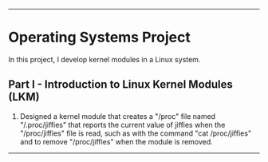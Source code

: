 ___
# Operating Systems Project 
In this project, I develop kernel modules in a Linux system.

## Part I - Introduction to Linux Kernel Modules (LKM)
1. Designed a kernel module that creates a "/proc" file named "/.proc/jiffies" that reports the current value of jiffies when the "/proc/jiffies" file is read, such as with the command "cat /proc/jiffies" and to remove "/proc/jiffies" when the module is removed.
___




